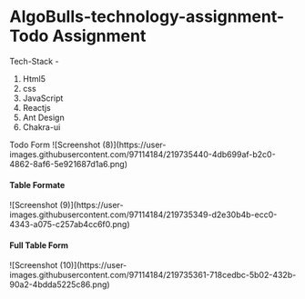 # AlgoBulls-technology-assignment-Todo Assignment 

Tech-Stack -
<ol>
<li>Html5</li>
<li>css</li>
<li>JavaScript</li>
<li>Reactjs</li>
<li>Ant Design</li>
<li>Chakra-ui</li>
</ol
  <h4>Todo Form</h4>
 ![Screenshot (8)](https://user-images.githubusercontent.com/97114184/219735440-4db699af-b2c0-4862-8af6-5e921687d1a6.png)
 
 <h4>Table Formate</h4>
 ![Screenshot (9)](https://user-images.githubusercontent.com/97114184/219735349-d2e30b4b-ecc0-4343-a075-c257ab4cc6f0.png)
 
 <h4>Full Table Form</h4>
![Screenshot (10)](https://user-images.githubusercontent.com/97114184/219735361-718cedbc-5b02-432b-90a2-4bdda5225c86.png)




